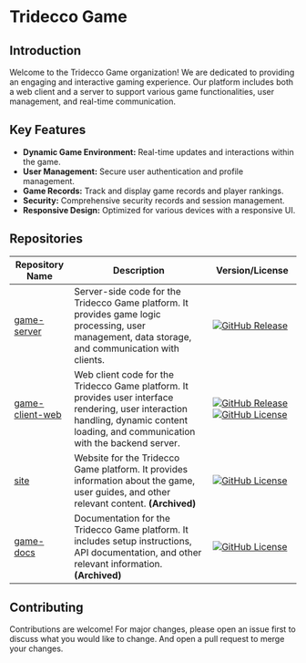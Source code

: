 # Tridecco Game

## Introduction

Welcome to the Tridecco Game organization! We are dedicated to providing an engaging and interactive gaming experience. Our platform includes both a web client and a server to support various game functionalities, user management, and real-time communication.

## Key Features

- **Dynamic Game Environment:** Real-time updates and interactions within the game.
- **User Management:** Secure user authentication and profile management.
- **Game Records:** Track and display game records and player rankings.
- **Security:** Comprehensive security records and session management.
- **Responsive Design:** Optimized for various devices with a responsive UI.

## Repositories

| Repository Name                                                | Description                                                                                                                                                                          | Version/License                                                                                                                                                                                                                                                                                |
| -------------------------------------------------------------- | ------------------------------------------------------------------------------------------------------------------------------------------------------------------------------------ | ---------------------------------------------------------------------------------------------------------------------------------------------------------------------------------------------------------------------------------------------------------------------------------------------- |
| [game-server](https://github.com/tridecco/game-server)         | Server-side code for the Tridecco Game platform. It provides game logic processing, user management, data storage, and communication with clients.                                   | [![GitHub Release](https://img.shields.io/github/v/release/tridecco/game-server)](https://github.com/tridecco/game-server/releases)                                                                                                                                                            |
| [game-client-web](https://github.com/tridecco/game-client-web) | Web client code for the Tridecco Game platform. It provides user interface rendering, user interaction handling, dynamic content loading, and communication with the backend server. | [![GitHub Release](https://img.shields.io/github/v/release/tridecco/game-client-web)](https://github.com/tridecco/game-client-web/releases) [![GitHub License](https://img.shields.io/github/license/tridecco/game-client-web)](https://github.com/tridecco/game-client-web/blob/main/LICENSE) |
| [site](https://github.com/tridecco/site)                       | Website for the Tridecco Game platform. It provides information about the game, user guides, and other relevant content. **(Archived)**                                              | [![GitHub License](https://img.shields.io/github/license/tridecco/site)](https://github.com/tridecco/site/blob/main/LICENSE)                                                                                                                                                                   |
| [game-docs](https://github.com/tridecco/game-docs)             | Documentation for the Tridecco Game platform. It includes setup instructions, API documentation, and other relevant information. **(Archived)**                                      | [![GitHub License](https://img.shields.io/github/license/tridecco/game-docs)](https://github.com/tridecco/game-docs/blob/main/LICENSE)                                                                                                                                                         |

## Contributing

Contributions are welcome! For major changes, please open an issue first to discuss what you would like to change. And open a pull request to merge your changes.
